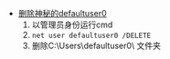 - [删除神秘的defaultuser0](https://superuser.com/questions/1152792/what-is-defaultuser0-and-is-it-safe-to-delete#:~:text=1%20Start%20your%20computer%20using%20your%20Windows%2010,computer%20%3E%20delete%20the%20Defaultuser0%20account.%20More%20)
  1. 以管理员身份运行cmd
  2. `net user defaultuser0 /DELETE`
  3. 删除C:\Users\defaultuser0\ 文件夹
